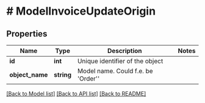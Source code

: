 # # ModelInvoiceUpdateOrigin

## Properties

Name | Type | Description | Notes
------------ | ------------- | ------------- | -------------
**id** | **int** | Unique identifier of the object |
**object_name** | **string** | Model name. Could f.e. be &#39;Order&#39;&#39; |

[[Back to Model list]](../../README.md#models) [[Back to API list]](../../README.md#endpoints) [[Back to README]](../../README.md)
